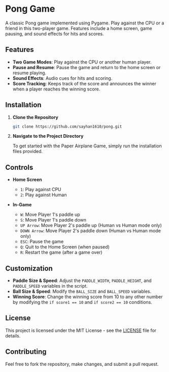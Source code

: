 # Pong Game

A classic Pong game implemented using Pygame. Play against the CPU or a friend in this two-player game. Features include a home screen, game pausing, and sound effects for hits and scores.

## Features

- **Two Game Modes**: Play against the CPU or another human player.
- **Pause and Resume**: Pause the game and return to the home screen or resume playing.
- **Sound Effects**: Audio cues for hits and scoring.
- **Score Tracking**: Keeps track of the score and announces the winner when a player reaches the winning score.

## Installation

1. **Clone the Repository**

   ```bash
   git clone https://github.com/sayhan1610/pong.git
   ```

2. **Navigate to the Project Directory**

   To get started with the Paper Airplane Game, simply run the installation files provided.

## Controls

- **Home Screen**

  - `1`: Play against CPU
  - `2`: Play against Human

- **In-Game**
  - `W`: Move Player 1's paddle up
  - `S`: Move Player 1's paddle down
  - `UP Arrow`: Move Player 2's paddle up (Human vs Human mode only)
  - `DOWN Arrow`: Move Player 2's paddle down (Human vs Human mode only)
  - `ESC`: Pause the game
  - `Q`: Quit to the Home Screen (when paused)
  - `R`: Restart the game (after a game over)

## Customization

- **Paddle Size & Speed**: Adjust the `PADDLE_WIDTH`, `PADDLE_HEIGHT`, and `PADDLE_SPEED` variables in the script.
- **Ball Size & Speed**: Modify the `BALL_SIZE` and `BALL_SPEED` variables.
- **Winning Score**: Change the winning score from 10 to any other number by modifying the `if score1 == 10` and `if score2 == 10` conditions.

## License

This project is licensed under the MIT License - see the [LICENSE](LICENSE) file for details.

## Contributing

Feel free to fork the repository, make changes, and submit a pull request.
